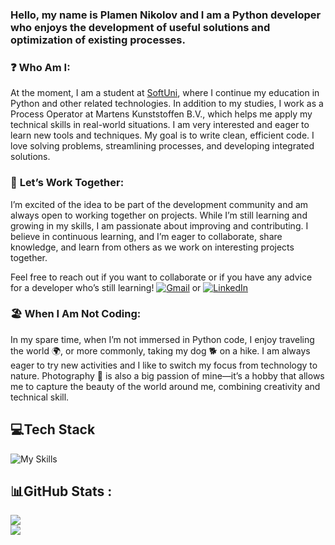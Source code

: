 ### Hello, my name is Plamen Nikolov and I am a Python developer who enjoys the development of useful solutions and optimization of existing processes.


### ❓ **Who Am I**: 

At the moment, I am a student at [SoftUni](https://softuni.bg/curriculum), where I continue my education in Python and other related technologies. 
In addition to my studies, I work as a Process Operator at Martens Kunststoffen B.V., which helps me apply my technical skills in real-world situations.
I am very interested and eager to learn new tools and techniques. My goal is to write clean, efficient code. I love solving problems, streamlining processes, and developing integrated solutions.

### 🤝 **Let’s Work Together**:

I’m excited of the idea to be part of the development community and am always open to working together on projects. While I’m still learning and growing in my skills, I am passionate about improving and contributing. I believe in continuous learning, and I’m eager to collaborate, share knowledge, and learn from others as we work on interesting projects together.

Feel free to reach out if you want to collaborate or if you have any advice for a developer who’s still learning!
[![Gmail](https://img.shields.io/badge/Gmail-D14836?logo=gmail&logoColor=white)](mailto:pgnikolov@gmail.com) or [![LinkedIn](https://img.shields.io/badge/Linkedin-%230077B5.svg?logo=linkedin&logoColor=white)](https://www.linkedin.com/in/pgnikolov/)

### 🏖️ **When I Am Not Coding**:

In my spare time, when I’m not immersed in Python code, I enjoy traveling the world 🌍, or more commonly, taking my dog 🐕 on a hike. 
I am always eager to try new activities and I like to switch my focus from technology to nature.
Photography 📸 is also a big passion of mine—it’s a hobby that allows me to capture the beauty of the world around me, combining creativity and technical skill. 

## 💻Tech Stack
![My Skills](https://go-skill-icons.vercel.app/api/icons?i=python,pycharm,javascript,vscode,jupyter,html,css,github)


## 📊GitHub Stats :
![](https://github-readme-streak-stats.herokuapp.com/?user=pgnikolov&theme=vue-dark&hide_border=false)<br/>
![](https://github-readme-stats.vercel.app/api/top-langs/?username=pgnikolov&theme=vue-dark&hide_border=false&include_all_commits=false&count_private=false&layout=compact)
          
